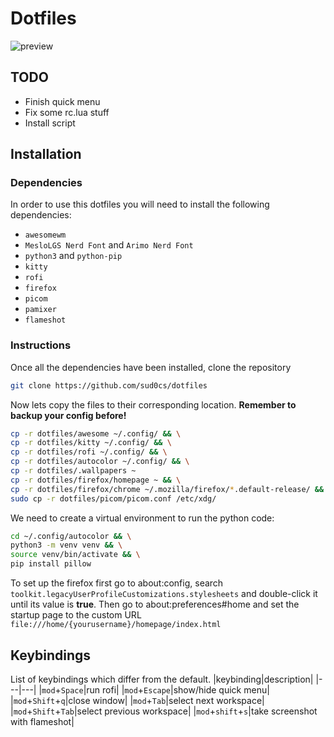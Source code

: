# Dotfiles
![preview](./resources/preview.png "Preview")

## TODO
- Finish quick menu
- Fix some rc.lua stuff
- Install script
## Installation
### Dependencies
In order to use this dotfiles you will need to install the following dependencies:
- `awesomewm`
- `MesloLGS Nerd Font` and `Arimo Nerd Font`
- `python3` and `python-pip`
- `kitty`
- `rofi`
- `firefox`
- `picom`
- `pamixer`
- `flameshot`

### Instructions

Once all the dependencies have been installed, clone the repository

```bash
git clone https://github.com/sud0cs/dotfiles
```
Now lets copy the files to their corresponding location. <b> Remember to backup your config before!</b>

```bash
cp -r dotfiles/awesome ~/.config/ && \
cp -r dotfiles/kitty ~/.config/ && \
cp -r dotfiles/rofi ~/.config/ && \
cp -r dotfiles/autocolor ~/.config/ && \
cp -r dotfiles/.wallpapers ~
cp -r dotfiles/firefox/homepage ~ && \
cp -r dotfiles/firefox/chrome ~/.mozilla/firefox/*.default-release/ && \
sudo cp -r dotfiles/picom/picom.conf /etc/xdg/
```

We need to create a virtual environment to run the python code:

```bash
cd ~/.config/autocolor && \
python3 -m venv venv && \
source venv/bin/activate && \
pip install pillow

```

To set up the firefox first go to about:config, search `toolkit.legacyUserProfileCustomizations.stylesheets` and double-click it until its value is <b>true</b>. Then go to about:preferences#home and set the startup page to the custom URL `file:///home/{yourusername}/homepage/index.html`
## Keybindings
List of keybindings which differ from the default.
|keybinding|description|
|---|---|
|`mod`+`Space`|run rofi|
|`mod`+`Escape`|show/hide quick menu|
|`mod`+`Shift`+`q`|close window|
|`mod`+`Tab`|select next workspace|
|`mod`+`Shift`+`Tab`|select previous workspace|
|`mod`+`shift`+`s`|take screenshot with flameshot|

